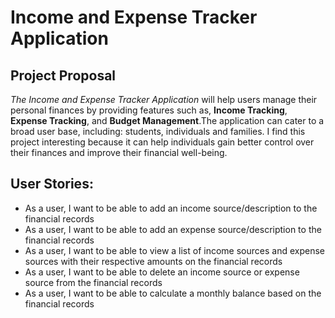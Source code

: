 # Income and Expense Tracker Application

## Project Proposal
*The Income and Expense Tracker Application* will help users manage their personal finances by providing features such as, **Income Tracking**, **Expense Tracking**, and **Budget Management**.The application can cater to a broad user base, including: students, individuals and families. I find this project interesting because it can help individuals gain better control over their finances and improve their financial well-being.

## User Stories:

- As a user, I want to be able to add an income source/description to the financial records
- As a user, I want to be able to add an expense source/description to the financial records
- As a user, I want to be able to view a list of income sources and expense sources with their respective amounts on the financial records
- As a user, I want to be able to delete an income source or expense source from the financial records
- As a user, I want to be able to calculate a monthly balance based on the financial records

